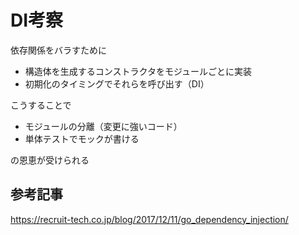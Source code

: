 # DI考察

依存関係をバラすために

- 構造体を生成するコンストラクタをモジュールごとに実装
- 初期化のタイミングでそれらを呼び出す（DI）

こうすることで

- モジュールの分離（変更に強いコード）
- 単体テストでモックが書ける

の恩恵が受けられる

## 参考記事
https://recruit-tech.co.jp/blog/2017/12/11/go_dependency_injection/
